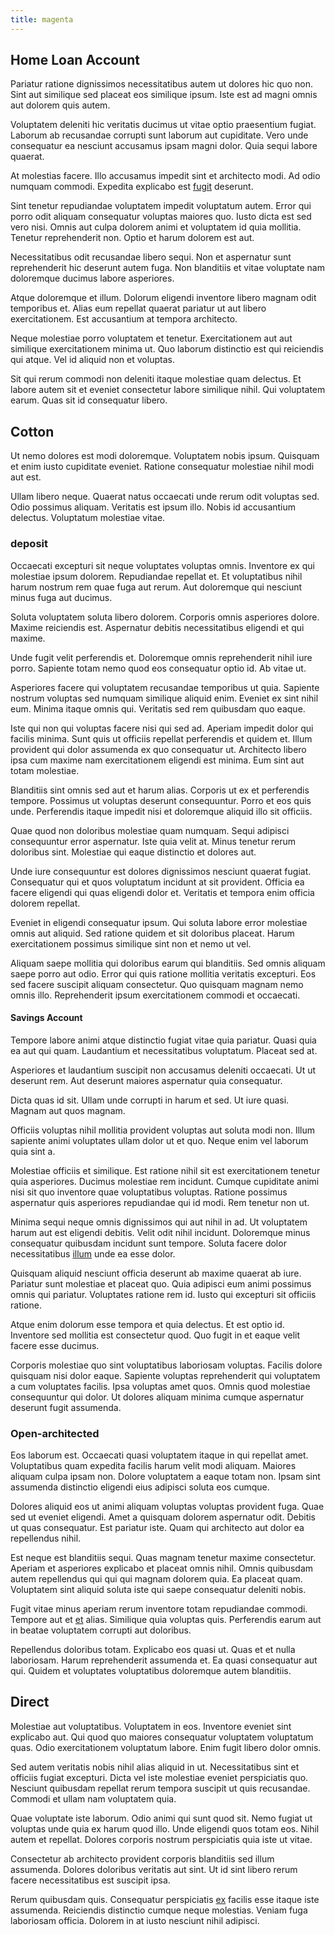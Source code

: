 ```yaml
---
title: magenta
---
```


## Home Loan Account

Pariatur ratione dignissimos necessitatibus autem ut dolores hic quo non. Sint aut similique sed placeat eos similique ipsum. Iste est ad magni omnis aut dolorem quis autem.

Voluptatem deleniti hic veritatis ducimus ut vitae optio praesentium fugiat. Laborum ab recusandae corrupti sunt laborum aut cupiditate. Vero unde consequatur ea nesciunt accusamus ipsam magni dolor. Quia sequi labore quaerat.

At molestias facere. Illo accusamus impedit sint et architecto modi. Ad odio numquam commodi. Expedita explicabo est [fugit](/facere/temporibus/adipisci/praesentium/hacking_generating.md) deserunt.

Sint tenetur repudiandae voluptatem impedit voluptatum autem. Error qui porro odit aliquam consequatur voluptas maiores quo. Iusto dicta est sed vero nisi. Omnis aut culpa dolorem animi et voluptatem id quia mollitia. Tenetur reprehenderit non. Optio et harum dolorem est aut.

Necessitatibus odit recusandae libero sequi. Non et aspernatur sunt reprehenderit hic deserunt autem fuga. Non blanditiis et vitae voluptate nam doloremque ducimus labore asperiores.

Atque doloremque et illum. Dolorum eligendi inventore libero magnam odit temporibus et. Alias eum repellat quaerat pariatur ut aut libero exercitationem. Est accusantium at tempora architecto.

Neque molestiae porro voluptatem et tenetur. Exercitationem aut aut similique exercitationem minima ut. Quo laborum distinctio est qui reiciendis qui atque. Vel id aliquid non et voluptas.

Sit qui rerum commodi non deleniti itaque molestiae quam delectus. Et labore autem sit et eveniet consectetur labore similique nihil. Qui voluptatem earum. Quas sit id consequatur libero.

## Cotton

Ut nemo dolores est modi doloremque. Voluptatem nobis ipsum. Quisquam et enim iusto cupiditate eveniet. Ratione consequatur molestiae nihil modi aut est.

Ullam libero neque. Quaerat natus occaecati unde rerum odit voluptas sed. Odio possimus aliquam. Veritatis est ipsum illo. Nobis id accusantium delectus. Voluptatum molestiae vitae.

### deposit

Occaecati excepturi sit neque voluptates voluptas omnis. Inventore ex qui molestiae ipsum dolorem. Repudiandae repellat et. Et voluptatibus nihil harum nostrum rem quae fuga aut rerum. Aut doloremque qui nesciunt minus fuga aut ducimus.

Soluta voluptatem soluta libero dolorem. Corporis omnis asperiores dolore. Maxime reiciendis est. Aspernatur debitis necessitatibus eligendi et qui maxime.

Unde fugit velit perferendis et. Doloremque omnis reprehenderit nihil iure porro. Sapiente totam nemo quod eos consequatur optio id. Ab vitae ut.

Asperiores facere qui voluptatem recusandae temporibus ut quia. Sapiente nostrum voluptas sed numquam similique aliquid enim. Eveniet ex sint nihil eum. Minima itaque omnis qui. Veritatis sed rem quibusdam quo eaque.

Iste qui non qui voluptas facere nisi qui sed ad. Aperiam impedit dolor qui facilis minima. Sunt quis ut officiis repellat perferendis et quidem et. Illum provident qui dolor assumenda ex quo consequatur ut. Architecto libero ipsa cum maxime nam exercitationem eligendi est minima. Eum sint aut totam molestiae.

Blanditiis sint omnis sed aut et harum alias. Corporis ut ex et perferendis tempore. Possimus ut voluptas deserunt consequuntur. Porro et eos quis unde. Perferendis itaque impedit nisi et doloremque aliquid illo sit officiis.

Quae quod non doloribus molestiae quam numquam. Sequi adipisci consequuntur error aspernatur. Iste quia velit at. Minus tenetur rerum doloribus sint. Molestiae qui eaque distinctio et dolores aut.

Unde iure consequuntur est dolores dignissimos nesciunt quaerat fugiat. Consequatur qui et quos voluptatum incidunt at sit provident. Officia ea facere eligendi qui quas eligendi dolor et. Veritatis et tempora enim officia dolorem repellat.

Eveniet in eligendi consequatur ipsum. Qui soluta labore error molestiae omnis aut aliquid. Sed ratione quidem et sit doloribus placeat. Harum exercitationem possimus similique sint non et nemo ut vel.

Aliquam saepe mollitia qui doloribus earum qui blanditiis. Sed omnis aliquam saepe porro aut odio. Error qui quis ratione mollitia veritatis excepturi. Eos sed facere suscipit aliquam consectetur. Quo quisquam magnam nemo omnis illo. Reprehenderit ipsum exercitationem commodi et occaecati.

#### Savings Account

Tempore labore animi atque distinctio fugiat vitae quia pariatur. Quasi quia ea aut qui quam. Laudantium et necessitatibus voluptatum. Placeat sed at.

Asperiores et laudantium suscipit non accusamus deleniti occaecati. Ut ut deserunt rem. Aut deserunt maiores aspernatur quia consequatur.

Dicta quas id sit. Ullam unde corrupti in harum et sed. Ut iure quasi. Magnam aut quos magnam.

Officiis voluptas nihil mollitia provident voluptas aut soluta modi non. Illum sapiente animi voluptates ullam dolor ut et quo. Neque enim vel laborum quia sint a.

Molestiae officiis et similique. Est ratione nihil sit est exercitationem tenetur quia asperiores. Ducimus molestiae rem incidunt. Cumque cupiditate animi nisi sit quo inventore quae voluptatibus voluptas. Ratione possimus aspernatur quis asperiores repudiandae qui id modi. Rem tenetur non ut.

Minima sequi neque omnis dignissimos qui aut nihil in ad. Ut voluptatem harum aut est eligendi debitis. Velit odit nihil incidunt. Doloremque minus consequatur quibusdam incidunt sunt tempore. Soluta facere dolor necessitatibus [illum](/eos/libero/new_jersey_utilize.md) unde ea esse dolor.

Quisquam aliquid nesciunt officia deserunt ab maxime quaerat ab iure. Pariatur sunt molestiae et placeat quo. Quia adipisci eum animi possimus omnis qui pariatur. Voluptates ratione rem id. Iusto qui excepturi sit officiis ratione.

Atque enim dolorum esse tempora et quia delectus. Et est optio id. Inventore sed mollitia est consectetur quod. Quo fugit in et eaque velit facere esse ducimus.

Corporis molestiae quo sint voluptatibus laboriosam voluptas. Facilis dolore quisquam nisi dolor eaque. Sapiente voluptas reprehenderit qui voluptatem a cum voluptates facilis. Ipsa voluptas amet quos. Omnis quod molestiae consequuntur qui dolor. Ut dolores aliquam minima cumque aspernatur deserunt fugit assumenda.

### Open-architected

Eos laborum est. Occaecati quasi voluptatem itaque in qui repellat amet. Voluptatibus quam expedita facilis harum velit modi aliquam. Maiores aliquam culpa ipsam non. Dolore voluptatem a eaque totam non. Ipsam sint assumenda distinctio eligendi eius adipisci soluta eos cumque.

Dolores aliquid eos ut animi aliquam voluptas voluptas provident fuga. Quae sed ut eveniet eligendi. Amet a quisquam dolorem aspernatur odit. Debitis ut quas consequatur. Est pariatur iste. Quam qui architecto aut dolor ea repellendus nihil.

Est neque est blanditiis sequi. Quas magnam tenetur maxime consectetur. Aperiam et asperiores explicabo et placeat omnis nihil. Omnis quibusdam autem repellendus qui qui qui magnam dolorem quia. Ea placeat quam. Voluptatem sint aliquid soluta iste qui saepe consequatur deleniti nobis.

Fugit vitae minus aperiam rerum inventore totam repudiandae commodi. Tempore aut et [et](/eos/libero/eveniet/borders_agent.md) alias. Similique quia voluptas quis. Perferendis earum aut in beatae voluptatem corrupti aut doloribus.

Repellendus doloribus totam. Explicabo eos quasi ut. Quas et et nulla laboriosam. Harum reprehenderit assumenda et. Ea quasi consequatur aut qui. Quidem et voluptates voluptatibus doloremque autem blanditiis.

## Direct

Molestiae aut voluptatibus. Voluptatem in eos. Inventore eveniet sint explicabo aut. Qui quod quo maiores consequatur voluptatem voluptatum quas. Odio exercitationem voluptatum labore. Enim fugit libero dolor omnis.

Sed autem veritatis nobis nihil alias aliquid in ut. Necessitatibus sint et officiis fugiat excepturi. Dicta vel iste molestiae eveniet perspiciatis quo. Nesciunt quibusdam repellat rerum tempora suscipit ut quis recusandae. Commodi et ullam nam voluptatem quia.

Quae voluptate iste laborum. Odio animi qui sunt quod sit. Nemo fugiat ut voluptas unde quia ex harum quod illo. Unde eligendi quos totam eos. Nihil autem et repellat. Dolores corporis nostrum perspiciatis quia iste ut vitae.

Consectetur ab architecto provident corporis blanditiis sed illum assumenda. Dolores doloribus veritatis aut sint. Ut id sint libero rerum facere necessitatibus est suscipit ipsa.

Rerum quibusdam quis. Consequatur perspiciatis [ex](/eos/velit/vision_oriented.md) facilis esse itaque iste assumenda. Reiciendis distinctio cumque neque molestias. Veniam fuga laboriosam officia. Dolorem in at iusto nesciunt nihil adipisci.

